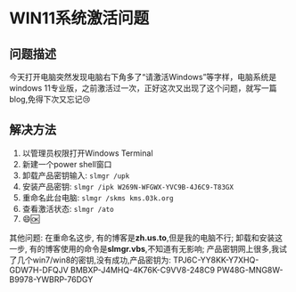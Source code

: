 # WIN11系统激活问题

## 问题描述

今天打开电脑突然发现电脑右下角多了“请激活Windows”等字样，电脑系统是windows 11专业版，之前激活过一次，正好这次又出现了这个问题，就写一篇blog,免得下次又忘记:cry:

## 解决方法

1. 以管理员权限打开Windows Terminal
2. 新建一个power shell窗口
3. 卸载产品密钥输入: `slmgr /upk`
4. 安装产品密钥: `slmgr /ipk W269N-WFGWX-YVC9B-4J6C9-T83GX`
5. 重命名此台电脑: `slmgr /skms kms.03k.org`
6. 查看激活状态: `slmgr /ato`
7. :smile::ok:

其他问题:
    在重命名这步, 有的博客是**zh.us.to**,但是我的电脑不行;
    卸载和安装这一步, 有的博客使用的命令是**slmgr.vbs**,不知道有无影响;
    产品密钥网上很多,我试了几个win7/win8的密钥,没有成功,产品密钥为:
    TPJ6C-YY8KK-Y7XHQ-GDW7H-DFQJV
    BMBXP-J4MHQ-4K76K-C9VV8-248C9
    PW48G-MNG8W-B9978-YWBRP-76DGY
